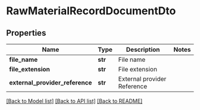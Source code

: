 # RawMaterialRecordDocumentDto

## Properties
Name | Type | Description | Notes
------------ | ------------- | ------------- | -------------
**file_name** | **str** | File name | 
**file_extension** | **str** | File extension | 
**external_provider_reference** | **str** | External provider Reference | 

[[Back to Model list]](../README.md#documentation-for-models) [[Back to API list]](../README.md#documentation-for-api-endpoints) [[Back to README]](../README.md)

